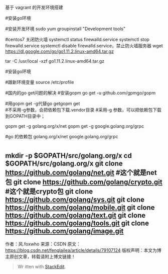 基于 vagrant 的开发环境搭建

#安装go环境


#安装开发环境
sudo yum groupinstall "Development tools"


#centos7 关闭防火墙
systemctl status firewalld.service
systemctl stop firewalld.service
systemctl disable firewalld.service，禁止防火墙服务器
wget https://dl.google.com/go/go1.11.2.linux-amd64.tar.gz

tar -C /usr/local -xzf go1.11.2.linux-amd64.tar.gz


#安装go环境



#跟新环境变量
source /etc/profile

#国内的go get问题的解决
#安装gopm
go get -u github.com/gpmgo/gopm

#用gopm get -g代替go getgopm get  
#不采用-g参数，会把依赖包下载.vendor目录 
#采用-g 参数，可以把依赖包下载到GOPATH目录中；

gopm get -g golang.org/x/net
gopm get -g google.golang.org/grpc

#go 的依赖包
golang.org/x/net
google.golang.org/grpc


#
mkdir -p $GOPATH/src/golang.org/x
cd $GOPATH/src/golang.org/x
git clone https://github.com/golang/net.git #这个就是net包
git clone https://github.com/golang/crypto.git #这个就是crypto包
git clone https://github.com/golang/sys.git
git clone https://github.com/golang/mobile.git
git clone https://github.com/golang/text.git
git clone https://github.com/golang/tools.git
git clone https://github.com/golang/image.git
--------------------- 
作者：风.foxwho 
来源：CSDN 
原文：https://blog.csdn.net/fenglailea/article/details/79107124 
版权声明：本文为博主原创文章，转载请附上博文链接！
> Wr
itten with [StackEdit](https://stackedit.io/).
<!--stackedit_data:
eyJoaXN0b3J5IjpbLTEyMzI4MzUzNDEsNDc3MzA0NTc1LDExNz
Y4NzQwNjIsNDI1MDk2NzMwLDE3MDkxMDIxNTYsLTE3NzA2MzQ0
MzIsLTE0MjMxNzM1M119
-->